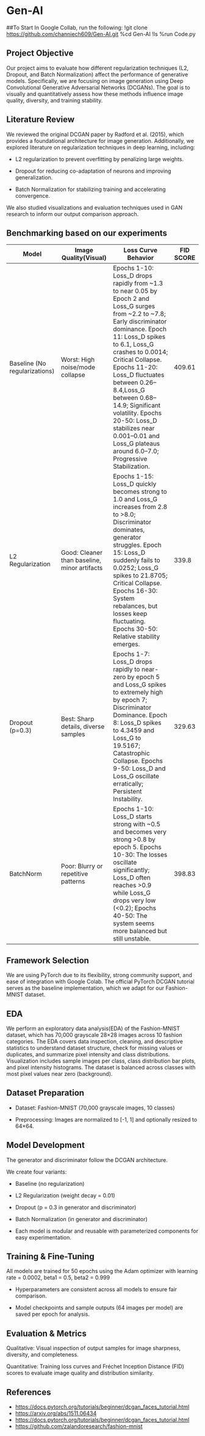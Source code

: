 # Gen-AI

##To Start In Google Collab, run the following:
!git clone https://github.com/channiech609/Gen-AI.git
%cd Gen-AI
!ls
%run Code.py

## Project Objective
Our project aims to evaluate how different regularization techniques (L2, Dropout, and Batch Normalization) affect the performance of generative models. Specifically, we are focusing on image generation using Deep Convolutional Generative Adversarial Networks (DCGANs). The goal is to visually and quantitatively assess how these methods influence image quality, diversity, and training stability.


## Literature Review

We reviewed the original DCGAN paper by Radford et al. (2015), which provides a foundational architecture for image generation. Additionally, we explored literature on regularization techniques in deep learning, including:

- L2 regularization to prevent overfitting by penalizing large weights.

- Dropout for reducing co-adaptation of neurons and improving generalization.

- Batch Normalization for stabilizing training and accelerating convergence.

We also studied visualizations and evaluation techniques used in GAN research to inform our output comparison approach.

## Benchmarking based on our experiments
| Model | Image Quality(Visual) | Loss Curve Behavior | FID SCORE |
|---|---|---|---|
|Baseline (No regularizations)|Worst: High noise/mode collapse|Epochs 1-10: Loss_D drops rapidly from ~1.3 to near 0.05 by Epoch 2 and Loss_G surges from ~2.2 to ~7.8; Early discriminator dominance. Epoch 11: Loss_D spikes to 6.1, Loss_G crashes to 0.0014; Critical Collapse. Epochs 11-20: Loss_D fluctuates between 0.26–8.4,Loss_G between 0.68–14.9; Significant volatility. Epochs 20-50: Loss_D stabilizes near 0.001–0.01 and Loss_G plateaus around 6.0–7.0; Progressive Stabilization.|409.61|
|L2 Regularization|Good: Cleaner than baseline, minor artifacts|Epochs 1-15: Loss_D quickly becomes strong to 1.0 and Loss_G increases from 2.8 to >8.0; Discriminator dominates, generator struggles. Epoch 15: Loss_D suddenly fails to 0.0252; Loss_G spikes to 21.8705; Critical Collapse. Epochs 16-30: System rebalances, but losses keep fluctuating. Epochs 30-50: Relative stability emerges.|339.8|
|Dropout (p=0.3)|Best: Sharp details, diverse samples|Epochs 1-7: Loss_D drops rapidly to near-zero by epoch 5 and Loss_G spikes to extremely high by epoch 7; Discriminator Dominance. Epoch 8: Loss_D spikes to 4.3459 and Loss_G to 19.5167; Catastrophic Collapse. Epochs 9-50: Loss_D and Loss_G oscillate erratically; Persistent Instability.|329.63|
|BatchNorm|Poor: Blurry or repetitive patterns|Epochs 1-10: Loss_D starts strong with ~0.5 and becomes very strong >0.8 by epoch 5. Epochs 10-30: The losses oscillate significantly; Loss_D often reaches >0.9 while Loss_G drops very low (<0.2); Epochs 40-50: The system seems more balanced but still unstable.|398.83|

## Framework Selection
We are using PyTorch due to its flexibility, strong community support, and ease of integration with Google Colab. The official PyTorch DCGAN tutorial serves as the baseline implementation, which we adapt for our Fashion-MNIST dataset.

## EDA
We perform an exploratory data analysis(EDA) of the Fashion-MNIST dataset, which has 70,000 grayscale 28×28 images across 10 fashion categories. The EDA covers data inspection, cleaning, and descriptive statistics to understand dataset structure, check for missing values or duplicates, and summarize pixel intensity and class distributions. Visualization includes sample images per class, class distribution bar plots, and pixel intensity histograms. The dataset is balanced across classes with most pixel values near zero (background).

## Dataset Preparation
- Dataset: Fashion-MNIST (70,000 grayscale images, 10 classes)

- Preprocessing: Images are normalized to [-1, 1] and optionally resized to 64×64.

## Model Development
The generator and discriminator follow the DCGAN architecture.

We create four variants:

- Baseline (no regularization)

- L2 Regularization (weight decay = 0.01)

- Dropout (p = 0.3 in generator and discriminator)

- Batch Normalization (in generator and discriminator)

- Each model is modular and reusable with parameterized components for easy experimentation.


## Training & Fine-Tuning
All models are trained for 50 epochs using the Adam optimizer with learning rate = 0.0002, beta1 = 0.5, beta2 = 0.999

- Hyperparameters are consistent across all models to ensure fair comparison.

- Model checkpoints and sample outputs (64 images per model) are saved per epoch for analysis.


## Evaluation & Metrics
Qualitative: Visual inspection of output samples for image sharpness, diversity, and completeness.

Quantitative: Training loss curves and Fréchet Inception Distance (FID) scores to evaluate image quality and distribution similarity.

## References
- https://docs.pytorch.org/tutorials/beginner/dcgan_faces_tutorial.html
- https://arxiv.org/abs/1511.06434
- https://docs.pytorch.org/tutorials/beginner/dcgan_faces_tutorial.html
- https://github.com/zalandoresearch/fashion-mnist
